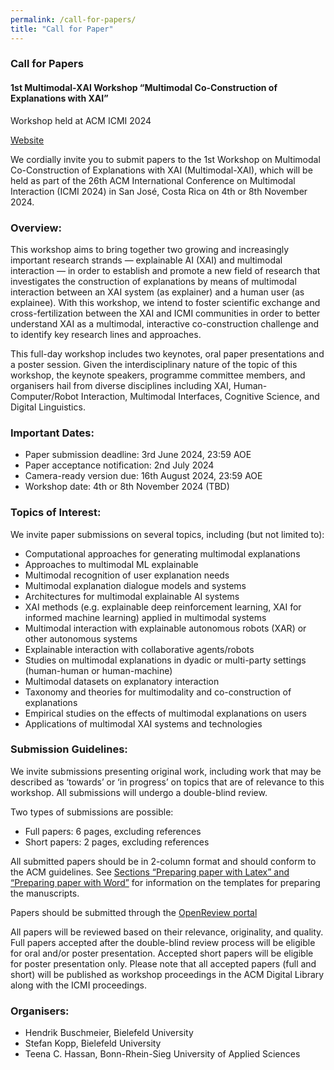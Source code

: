 ```yaml
---
permalink: /call-for-papers/
title: "Call for Paper"
---
```


### Call for Papers
#### 1st Multimodal-XAI Workshop “Multimodal Co-Construction of Explanations with XAI”

Workshop held at ACM ICMI 2024

[Website](https://dililab.github.io/multimodal-xai-2024/)


We cordially invite you to submit papers to the 1st Workshop on Multimodal Co-Construction of Explanations with XAI (Multimodal-XAI), which will be held as part of the 26th ACM International Conference on Multimodal Interaction (ICMI 2024) in San José, Costa Rica on 4th or 8th November 2024. 

### Overview:
This workshop aims to bring together two growing and increasingly important research strands — explainable AI (XAI) and multimodal interaction — in order to establish and promote a new field of research that investigates the construction of explanations by means of multimodal interaction between an XAI system (as explainer) and a human user (as explainee). With this workshop, we intend to foster scientific exchange and cross-fertilization between the XAI and ICMI communities in order to better understand XAI as a multimodal, interactive co-construction challenge and to identify key research lines and approaches.

This full-day workshop includes two keynotes, oral paper presentations and a poster session. Given the interdisciplinary nature of the topic of this workshop, the keynote speakers, programme committee members, and organisers hail from diverse disciplines including XAI, Human-Computer/Robot Interaction, Multimodal Interfaces, Cognitive Science, and Digital Linguistics. 

### Important Dates:
*	Paper submission deadline: 3rd June 2024, 23:59 AOE
*	Paper acceptance notification: 2nd July 2024
*	Camera-ready version due: 16th August 2024, 23:59 AOE
*	Workshop date: 4th or 8th November 2024 (TBD)

### Topics of Interest:
We invite paper submissions on several topics, including (but not limited to):
*	Computational approaches for generating multimodal explanations
*	Approaches to multimodal ML explainable
*	Multimodal recognition of user explanation needs 
*	Multimodal explanation dialogue models and systems
*	Architectures for multimodal explainable AI systems
*	XAI methods (e.g. explainable deep reinforcement learning, XAI for informed machine learning) applied in multimodal systems
*	Multimodal interaction with explainable autonomous robots (XAR) or other autonomous systems
*	Explainable interaction with collaborative agents/robots
*	Studies on multimodal explanations in dyadic or multi-party settings (human-human or human-machine)
*	Multimodal datasets on explanatory interaction
*	Taxonomy and theories for multimodality and co-construction of explanations
*	Empirical studies on the effects of multimodal explanations on users
*	Applications of multimodal XAI systems and technologies


### Submission Guidelines:
We invite submissions presenting original work, including work that may be described as ‘towards’ or ‘in progress’ on topics that are of relevance to this workshop. All submissions will undergo a double-blind review.

Two types of submissions are possible:
*	Full papers: 6 pages, excluding references
*	Short papers: 2 pages, excluding references

All submitted papers should be in 2-column format and should conform to the ACM guidelines. See [Sections “Preparing paper with Latex” and “Preparing paper with Word”](https://icmi.acm.org/2024/guidelines/) for information on the templates for preparing the manuscripts.

Papers should be submitted through the [OpenReview portal](https://openreview.net/group?id=ACM.org/ICMI/2024/Workshop/MultimodalXAI)

All papers will be reviewed based on their relevance, originality, and quality. Full papers accepted after the double-blind review process will be eligible for oral and/or poster presentation. Accepted short papers will be  eligible for poster presentation only. Please note that all accepted papers (full and short) will be published as workshop proceedings in the ACM Digital Library along with the ICMI proceedings. 

### Organisers:
*	Hendrik Buschmeier, Bielefeld University
*	Stefan Kopp, Bielefeld University
*	Teena C. Hassan, Bonn-Rhein-Sieg University of Applied Sciences

